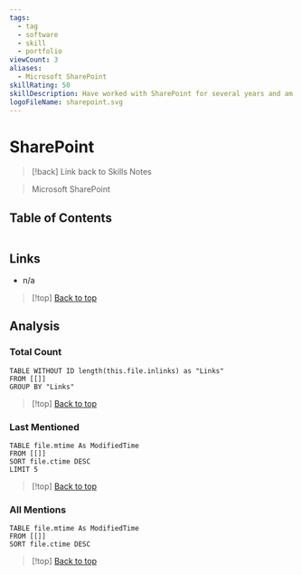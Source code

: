 ```yaml
---
tags:
  - tag
  - software
  - skill
  - portfolio
viewCount: 3
aliases:
  - Microsoft SharePoint
skillRating: 50
skillDescription: Have worked with SharePoint for several years and am competent in working with it directly and indirectly through automation.
logoFileName: sharepoint.svg
---
```


# SharePoint

> [!back] Link back to <span class="theme-link">Skills Notes</span>

> <span class="theme-link">Microsoft</span> SharePoint

## Table of Contents

```table-of-contents
```

## Links

- n/a

>[!top] [Back to top](#Table%20of%20Contents)

## Analysis

### Total Count

```dataview
TABLE WITHOUT ID length(this.file.inlinks) as "Links"
FROM [[]]
GROUP BY "Links"
```

>[!top] [Back to top](#Table%20of%20Contents)

### Last Mentioned

```dataview
TABLE file.mtime As ModifiedTime
FROM [[]]
SORT file.ctime DESC
LIMIT 5
```

>[!top] [Back to top](#Table%20of%20Contents)

### All Mentions

```dataview
TABLE file.mtime As ModifiedTime
FROM [[]]
SORT file.ctime DESC
```

>[!top] [Back to top](#Table%20of%20Contents)